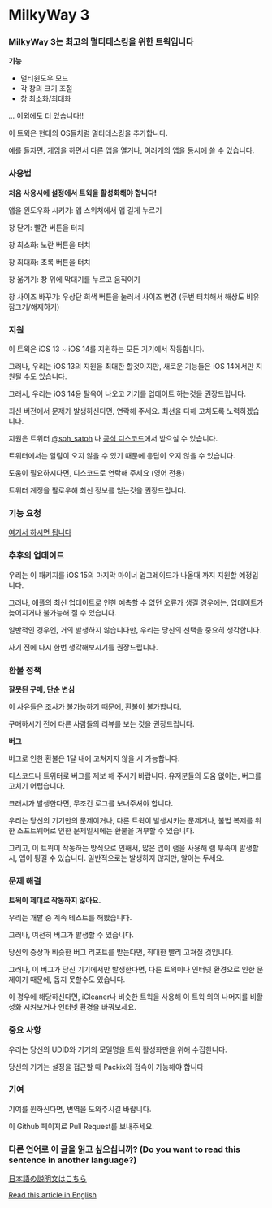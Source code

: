 # MilkyWay 3

### MilkyWay 3는 최고의 멀티테스킹을 위한 트윅입니다

**기능**

- 멀티윈도우 모드
- 각 창의 크기 조절
- 창 최소화/최대화

... 이외에도 더 있습니다!!

이 트윅은 현대의 OS들처럼 멀티테스킹을 추가합니다.

예를 들자면, 게임을 하면서 다른 앱을 열거나, 여러개의 앱을 동시에 쓸 수 있습니다.

### 사용법

**처음 사용시에 설정에서 트윅을 활성화해야 합니다!**

앱을 윈도우화 시키기: 앱 스위쳐에서 앱 길게 누르기

창 닫기: 빨간 버튼을 터치

창 최소화: 노란 버튼을 터치

창 최대화: 초록 버튼을 터치

창 옮기기: 창 위에 막대기를 누르고 움직이기

창 사이즈 바꾸기: 우상단 회색 버튼을 눌러서 사이즈 변경 (두번 터치해서 해상도 비유 잠그기/해제하기)

### 지원

이 트윅은 iOS 13 ~ iOS 14를 지원하는 모든 기기에서 작동합니다.

그러나, 우리는 iOS 13의 지원을 최대한 할것이지만, 새로운 기능들은 iOS 14에서만 지원될 수도 있습니다.

그래서, 우리는 iOS 14용 탈옥이 나오고 기기를 업데이트 하는것을 권장드립니다.

최신 버전에서 문제가 발생하신다면, 연락해 주세요. 최선을 다해 고치도록 노력하겠습니다.

지원은 트위터 [@soh_satoh](https://twitter.com/soh_satoh) 나 [공식 디스코드](https://discord.com/invite/Ab2ZF9m)에서 받으실 수 있습니다.

트위터에서는 알림이 오지 않을 수 있기 때문에 응답이 오지 않을 수 있습니다.

도움이 필요하시다면, 디스코드로 연락해 주세요 (영어 전용)

트위터 계정을 팔로우해 최신 정보를 얻는것을 권장드립니다.

### 기능 요청

[여기서 하시면 됩니다](https://mw3.hearken.io/)

### 추후의 업데이트

우리는 이 패키지를 iOS 15의 마지막 마이너 업그레이드가 나올때 까지 지원할 예정입니다.

그러나, 애플의 최신 업데이트로 인한 예측할 수 없던 오류가 생길 경우에는, 업데이트가 늦어지거나 불가능해 질 수 있습니다.

일반적인 경우엔, 거의 발생하지 않습니다만, 우리는 당신의 선택을 중요히 생각합니다.

사기 전에 다시 한번 생각해보시기를 권장드립니다.

### 환불 정책

**잘못된 구매, 단순 변심**

이 사유들은 조사가 불가능하기 때문에, 환불이 불가합니다.

구매하시기 전에 다른 사람들의 리뷰를 보는 것을 권장드립니다.

**버그**

버그로 인한 환불은 1달 내에 고쳐지지 않을 시 가능합니다.

디스코드나 트위터로 버그를 제보 해 주시기 바랍니다. 유저분들의 도움 없이는, 버그를 고치기 어렵습니다.

크래시가 발생한다면, 무조건 로그를 보내주셔야 합니다.

우리는 당신의 기기만의 문제이거나, 다른 트윅이 발생시키는 문제거나, 불법 복제를 위한 소프트웨어로 인한 문제일시에는 환불을 거부할 수 있습니다.

그리고, 이 트윅이 작동하는 방식으로 인해서, 많은 앱이 램을 사용해 램 부족이 발생할시, 앱이 튕길 수 있습니다. 일반적으로는 발생하지 않지만, 알아는 두세요.

### 문제 해결

**트윅이 제대로 작동하지 않아요.**

우리는 개발 중 계속 테스트를 해봤습니다.

그러나, 여전히 버그가 발생할 수 있습니다.

당신의 증상과 비슷한 버그 리포트를 받는다면, 최대한 빨리 고쳐질 것입니다.

그러나, 이 버그가 당신 기기에서만 발생한다면, 다른 트윅이나 인터넷 환경으로 인한 문제이기 때문에, 돕지 못할수도 있습니다.

이 경우에 해당하신다면, iCleaner나 비슷한 트윅을 사용해 이 트윅 외의 나머지를 비활성화 시켜보거나 인터넷 환경을 바꿔보세요.

### 중요 사항

우리는 당신의 UDID와 기기의 모델명을 트윅 활성화만을 위해 수집한니다.

당신의 기기는 설정을 접근할 때 Packix와 접속이 가능해야 합니다

### 기여

기여를 원하신다면, 번역을 도와주시길 바랍니다.

이 Github 페이지로 Pull Request를 보내주세요.

### 다른 언어로 이 글을 읽고 싶으십니까? (Do you want to read this sentence in another language?)

[日本語の説明文はこちら](https://github.com/YuriDevTeam/MilkyWay3-Public/blob/main/README_ja.md)

[Read this article in English](https://github.com/YuriDevTeam/MilkyWay3-Public/blob/main/README.md)
